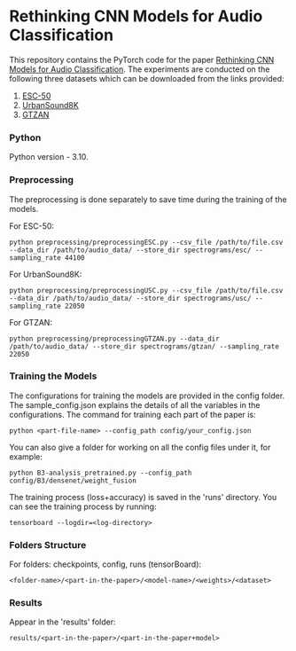 # Rethinking CNN Models for Audio Classification

This repository contains the PyTorch code for the
paper [Rethinking CNN Models for Audio Classification](https://arxiv.org/abs/2007.11154). The experiments are conducted
on the following three datasets which can be downloaded from the links provided:

1. [ESC-50](https://github.com/karolpiczak/ESC-50)
2. [UrbanSound8K](https://urbansounddataset.weebly.com/urbansound8k.html)
3. [GTZAN](https://www.kaggle.com/andradaolteanu/gtzan-dataset-music-genre-classification)

### Python
Python version - 3.10.

### Preprocessing

The preprocessing is done separately to save time during the training of the models.

For ESC-50:

```console
python preprocessing/preprocessingESC.py --csv_file /path/to/file.csv --data_dir /path/to/audio_data/ --store_dir spectrograms/esc/ --sampling_rate 44100
```

For UrbanSound8K:

```console
python preprocessing/preprocessingUSC.py --csv_file /path/to/file.csv --data_dir /path/to/audio_data/ --store_dir spectrograms/usc/ --sampling_rate 22050
```

For GTZAN:

```console
python preprocessing/preprocessingGTZAN.py --data_dir /path/to/audio_data/ --store_dir spectrograms/gtzan/ --sampling_rate 22050
```

### Training the Models

The configurations for training the models are provided in the config folder. 
The sample_config.json explains the details of all the variables in the configurations. 
The command for training each part of the paper is:

```console
python <part-file-name> --config_path config/your_config.json
```

You can also give a folder for working on all the config files under it, for example:
```console
python B3-analysis_pretrained.py --config_path config/B3/densenet/weight_fusion
```

The training process (loss+accuracy) is saved in the 'runs' directory.
You can see the training process by running:
```console
tensorboard --logdir=<log-directory>
```

### Folders Structure
For folders: checkpoints, config, runs (tensorBoard):

```console
<folder-name>/<part-in-the-paper>/<model-name>/<weights>/<dataset>
```

### Results
Appear in the 'results' folder:

```console
results/<part-in-the-paper>/<part-in-the-paper+model>
```

